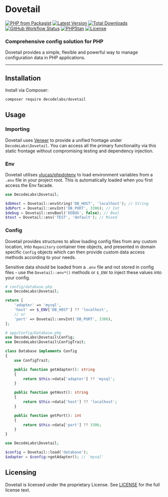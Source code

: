 # Dovetail

[![PHP from Packagist](https://img.shields.io/packagist/php-v/decodelabs/dovetail?style=flat)](https://packagist.org/packages/decodelabs/dovetail)
[![Latest Version](https://img.shields.io/packagist/v/decodelabs/dovetail.svg?style=flat)](https://packagist.org/packages/decodelabs/dovetail)
[![Total Downloads](https://img.shields.io/packagist/dt/decodelabs/dovetail.svg?style=flat)](https://packagist.org/packages/decodelabs/dovetail)
[![GitHub Workflow Status](https://img.shields.io/github/actions/workflow/status/decodelabs/dovetail/integrate.yml?branch=develop)](https://github.com/decodelabs/dovetail/actions/workflows/integrate.yml)
[![PHPStan](https://img.shields.io/badge/PHPStan-enabled-44CC11.svg?longCache=true&style=flat)](https://github.com/phpstan/phpstan)
[![License](https://img.shields.io/packagist/l/decodelabs/dovetail?style=flat)](https://packagist.org/packages/decodelabs/dovetail)

### Comprehensive config solution for PHP

Dovetail provides a simple, flexible and powerful way to manage configuration data in PHP applications.

---

## Installation

Install via Composer:

```bash
composer require decodelabs/dovetail
```

## Usage

### Importing

Dovetail uses [Veneer](https://github.com/decodelabs/veneer) to provide a unified frontage under <code>DecodeLabs\Dovetail</code>.
You can access all the primary functionality via this static frontage without compromising testing and dependency injection.

### Env

Dovetail utilises [vlucas/phpdotenv](https://github.com/vlucas/phpdotenv) to load environment variables from a `.env` file in your project root. This is automatically loaded when you first access the Env facade.

```php
use DecodeLabs\Dovetail;

$dbHost = Dovetail::envString('DB_HOST', 'localhost'); // String
$dbPort = Dovetail::envInt('DB_PORT', 3306); // Int
$debug = Dovetail::envBool('DEBUG', false); // Bool
$test = Dovetail::env('TEST', 'default'); // Mixed
```

### Config

Dovetail provides structures to allow loading config files from any custom location, into <code>Repository</code> container tree objects, and presented in domain specific <code>Config</code> objects which can then provide custom data access methods according to your needs.

Sensitive data should be loaded from a `.env` file and not stored in config files - use the <code>Dovetail::env*()</code> methods or <code>$_ENV</code> to inject these values into your config.

```php
# config/database.php
use DecodeLabs\Dovetail;

return [
    'adapter' => 'mysql',
    'host' => $_ENV['DB_HOST'] ?? 'localhost',
    // or
    'port' => Dovetail::envInt('DB_PORT', 3306),
];
```

```php
# app/Config/Database.php
use DecodeLabs\Dovetail\Config;
use DecodeLabs\Dovetail\ConfigTrait;

class Database implements Config
{
    use ConfigTrait;

    public function getAdapter(): string
    {
        return $this->data['adapter'] ?? 'mysql';
    }

    public function getHost(): string
    {
        return $this->data['host'] ?? 'localhost';
    }

    public function getPort(): int
    {
        return $this->data['port'] ?? 3306;
    }
}
```

```php
use DecodeLabs\Dovetail;

$config = Dovetail::load('database');
$adapter = $config->getAdapter(); // 'mysql'
```

## Licensing

Dovetail is licensed under the proprietary License. See [LICENSE](./LICENSE) for the full license text.
